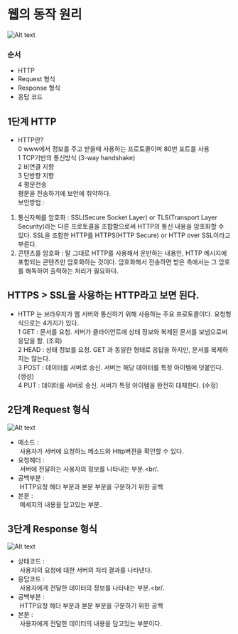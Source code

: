 # 웹의 동작 원리
![Alt text](http://tcpschool.com/lectures/img_webbasic_10.png)

### 순서
+ HTTP
+ Request 형식
+ Response 형식
+ 응답 코드


## 1단계 HTTP
+ HTTP란?<br/>
 0 www에서 정보를 주고 받을때 사용하는 프로토콜이며 80번 포트를 사용<br/>
 1 TCP기반의 통신방식 (3-way handshake)<br/>
 2 비연결 지향<br/>
 3 단방향 지향<br/>
 4 평문전송<br/>
 평문을 전송하기에 보안에 취약하다.<br/>
 보안방법 : <br/>
 1. 통신자체를 암호화 : SSL(Secure Socket Layer) or TLS(Transport Layer Security)라는 다른 프로토콜을 조합함으로써 HTTP의 통신 내용을 암호화할 수     있다. SSL을 조합한 HTTP를 HTTPS(HTTP Secure) or HTTP over SSL이라고 부른다.<br/>
 2. 콘텐츠를 암호화 : 말 그대로 HTTP를 사용해서 운반하는 내용인, HTTP 메시지에 포함되는 콘텐츠만 암호화하는 것이다. 암호화해서 전송하면 받은 측에서는     그 암호를 해독하여 출력하는 처리가 필요하다.<br/>
 ## HTTPS > SSL을 사용하는 HTTP라고 보면 된다.<br/>
+ HTTP 는 브라우저가 웹 서버와 통신하기 위해 사용하는 주요 프로토콜이다. 요청형식으로는 4가지가 있다.<br/>
 1 GET : 문서를 요청. 서버가 클라이언트에 상태 정보와 복제된 문서를 보냄으로써 응답을 함. (조회)<br/>
 2 HEAD : 상태 정보를 요청. GET 과 동일한 형태로 응답을 하지만, 문서를 복제하지는 않는다.<br/>
 3 POST : 데이터를 서버로 송신. 서버는 해당 데이터를 특정 아이템에 덧붙인다. (생성)<br/>
 4 PUT : 데이터를 서버로 송신. 서버가 특정 아이템을 완전히 대체한다. (수정)<br/>
 
 ## 2단계 Request 형식
![Alt text](http://cfile1.uf.tistory.com/image/22061B47538F2A002614B6)
+ 메소드 : <br/>
  사용자가 서버에 요청하느 메소드와 Http버젼을 확인할 수 있다.<br/>
+ 요청헤더 : <br/>
  서버에 전달하는 사용자의 정보를 나타내는 부분.<br/.
+ 공백부분 : <br/>
  HTTP요청 헤더 부분과 본분 부분을 구분하기 위한 공백<br/>
+ 본문 : <br/>
  메세지의 내용을 담고있는 부분..
 
## 3단계 Response 형식
![Alt text](http://cfile1.uf.tistory.com/image/273BF650591B313219DBBB)
+ 상태코드 : <br/>
  사용자의 요청에 대한 서버의 처리 결과를 나타낸다.<br/>
+ 응답코드 : <br/>
  사용자에게 전달한 데이터의 정보를 나타내는 부분.<br/.
+ 공백부분 : <br/>
  HTTP요청 헤더 부분과 본분 부분을 구분하기 위한 공백<br/>
+ 본문 : <br/>
  사용자에게 전달한 데이터의 내용을 담고있는 부분이다.
  
